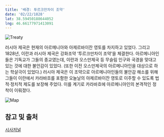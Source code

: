 ```yaml
---
title: '배경: 투르크만차이 조약'
date: '02/22/1828'
lat: 38.59450188644052
lng: 46.66177971413091
---
```


![Treaty](war_events\300px-Treaty_of_Turkmenchay_by_Moshkov.jpg)

러시아 제국은 현재의 아르메니아와 아제르바이잔 영토를 차지하고 있었다.
그리고 1828년, 이란과 러시아 제국은 강화조약 ‘투르크만차이 조약’을 체결한다.
아르메니아인들은 기독교가 그들의 종교였는데, 이란과 오스만제국 등 무슬림 인구와 국경을 맞대고 있는 것에 대한 불안감이 있었다.
(또한 이전 오스만제국의 아르메니아인을 대상으로 하는 학살극이 있었다.)
러시아 제국은 이 조약으로 아르메니아인들의 불안감 해소를 위해 그들이 이란에서 카라바흐를 포함한 오늘날의 아제르바이잔 영토로 이주할 수 있도록 법적·정치적 제도를 보장해 주었다.
이를 계기로 카라바흐에 아르메니아인의 본격적인 정착이 이뤄졌다.

![Map](war_events\map.jpg)

## 참고 및 출처
[시사저널](https://www.sisajournal.com/news/articleView.html?idxno=205982)